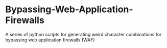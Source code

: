 # Bypassing-Web-Application-Firewalls
A series of python scripts for generating weird character combinations for bypassing web application firewalls (WAF)
